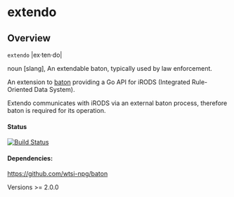 # extendo

## Overview

`extendo` |ex·​ten·​do|

  noun [slang], An extendable baton, typically used by law enforcement.

An extension to [baton](https://github.com/wtsi-npg/baton) providing a
Go API for iRODS (Integrated Rule-Oriented Data System).

Extendo communicates with iRODS via an external baton process,
therefore baton is required for its operation.

#### Status

[![Build Status](https://travis-ci.com/wtsi-npg/extendo.svg?branch=devel)](https://travis-ci.com/wtsi-npg/extendo)

#### Dependencies:

https://github.com/wtsi-npg/baton

  Versions >= 2.0.0
